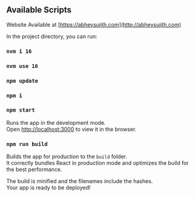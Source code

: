 ## Available Scripts

Website Available at [https://abheysujith.com](http://abheysujith.com)

In the project directory, you can run:

### `nvm i 16`
### `nvm use 16`
### `npm update`
### `npm i`
### `npm start`

Runs the app in the development mode.\
Open [http://localhost:3000](http://localhost:3000) to view it in the browser.

### `npm run build`

Builds the app for production to the `build` folder.\
It correctly bundles React in production mode and optimizes the build for the best performance.

The build is minified and the filenames include the hashes.\
Your app is ready to be deployed!

